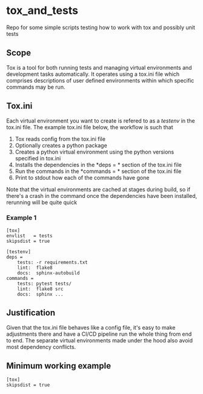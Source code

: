 # tox_and_tests
Repo for some simple scripts testing how to work with tox and possibly unit tests

## Scope
Tox is a tool for both running tests and managing virtual environments and development tasks automatically. It operates using a tox.ini file which comprises descriptions of user defined environments within which specific commands may be run.

## Tox.ini
Each virtual environment you want to create is refered to as a *testenv* in the tox.ini file.
The example tox.ini file below, the workflow is such that

1. Tox reads config from the tox.ini file
2. Optionally creates a python package
3. Creates a python virtual environment using the python versions specified in tox.ini
4. Installs the dependencies in the *deps = * section of the tox.ini file
5. Run the commands in the *commands = * section of the tox.ini file
6. Print to stdout how each of the commands have gone

Note that the virtual environments are cached at stages during build, so if there's a crash in the command once the dependencies have been installed, rerunning will be quite quick

### Example 1
```
[tox]
envlist   = tests
skipsdist = true

[testenv]
deps =
    tests: -r requirements.txt
    lint:  flake8
    docs:  sphinx-autobuild
commands =
    tests: pytest tests/
    lint:  flake8 src
    docs:  sphinx ...
```

## Justification
Given that the tox.ini file behaves like a config file, it's easy to make adjustments there and have a CI/CD pipeline run the whole thing from end to end. The separate virtual environments made under the hood also avoid most dependency conflicts.

## Minimum working example
```
[tox]
skipsdist = true
```